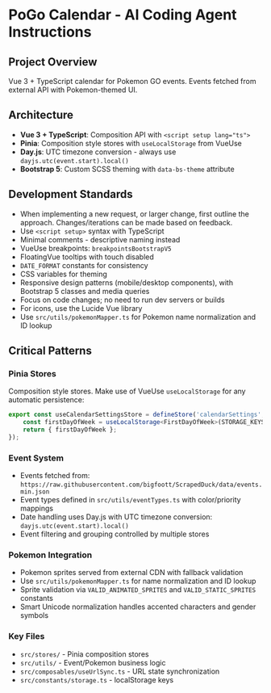 # PoGo Calendar - AI Coding Agent Instructions

## Project Overview

Vue 3 + TypeScript calendar for Pokemon GO events. Events fetched from external API with Pokemon-themed UI.

## Architecture

- **Vue 3 + TypeScript**: Composition API with `<script setup lang="ts">`
- **Pinia**: Composition style stores with `useLocalStorage` from VueUse
- **Day.js**: UTC timezone conversion - always use `dayjs.utc(event.start).local()`
- **Bootstrap 5**: Custom SCSS theming with `data-bs-theme` attribute

## Development Standards

- When implementing a new request, or larger change, first outline the approach. Changes/iterations can be made based on feedback.
- Use `<script setup>` syntax with TypeScript
- Minimal comments - descriptive naming instead
- VueUse breakpoints: `breakpointsBootstrapV5`
- FloatingVue tooltips with touch disabled
- `DATE_FORMAT` constants for consistency
- CSS variables for theming
- Responsive design patterns (mobile/desktop components), with Bootstrap 5 classes and media queries
- Focus on code changes; no need to run dev servers or builds
- For icons, use the Lucide Vue library
- Use `src/utils/pokemonMapper.ts` for Pokemon name normalization and ID lookup

## Critical Patterns

### Pinia Stores

Composition style stores. Make use of VueUse `useLocalStorage` for any automatic persistence:

```typescript
export const useCalendarSettingsStore = defineStore('calendarSettings', () => {
    const firstDayOfWeek = useLocalStorage<FirstDayOfWeek>(STORAGE_KEYS.FIRST_DAY_OF_WEEK, 'Sunday');
    return { firstDayOfWeek };
});
```

### Event System

- Events fetched from: `https://raw.githubusercontent.com/bigfoott/ScrapedDuck/data/events.min.json`
- Event types defined in `src/utils/eventTypes.ts` with color/priority mappings
- Date handling uses Day.js with UTC timezone conversion: `dayjs.utc(event.start).local()`
- Event filtering and grouping controlled by multiple stores

### Pokemon Integration

- Pokemon sprites served from external CDN with fallback validation
- Use `src/utils/pokemonMapper.ts` for name normalization and ID lookup
- Sprite validation via `VALID_ANIMATED_SPRITES` and `VALID_STATIC_SPRITES` constants
- Smart Unicode normalization handles accented characters and gender symbols

### Key Files

- `src/stores/` - Pinia composition stores
- `src/utils/` - Event/Pokemon business logic
- `src/composables/useUrlSync.ts` - URL state synchronization
- `src/constants/storage.ts` - localStorage keys
